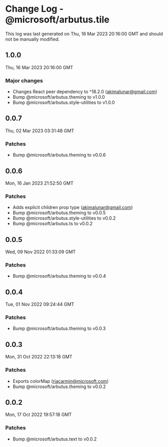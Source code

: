# Change Log - @microsoft/arbutus.tile

This log was last generated on Thu, 16 Mar 2023 20:16:00 GMT and should not be manually modified.

<!-- Start content -->

## 1.0.0

Thu, 16 Mar 2023 20:16:00 GMT

### Major changes

- Changes React peer dependency to ^18.2.0 (akimalunar@gmail.com)
- Bump @microsoft/arbutus.theming to v1.0.0
- Bump @microsoft/arbutus.style-utilities to v1.0.0

## 0.0.7

Thu, 02 Mar 2023 03:31:48 GMT

### Patches

- Bump @microsoft/arbutus.theming to v0.0.6

## 0.0.6

Mon, 16 Jan 2023 21:52:50 GMT

### Patches

- Adds explicit children prop type (akimalunar@gmail.com)
- Bump @microsoft/arbutus.theming to v0.0.5
- Bump @microsoft/arbutus.style-utilities to v0.0.2
- Bump @microsoft/arbutus.ts to v0.0.2

## 0.0.5

Wed, 09 Nov 2022 01:33:09 GMT

### Patches

- Bump @microsoft/arbutus.theming to v0.0.4

## 0.0.4

Tue, 01 Nov 2022 09:24:44 GMT

### Patches

- Bump @microsoft/arbutus.theming to v0.0.3

## 0.0.3

Mon, 31 Oct 2022 22:13:18 GMT

### Patches

- Exports colorMap (riacarmin@microsoft.com)
- Bump @microsoft/arbutus.theming to v0.0.2

## 0.0.2

Mon, 17 Oct 2022 19:57:18 GMT

### Patches

- Bump @microsoft/arbutus.text to v0.0.2
